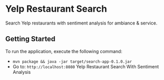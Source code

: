 # Yelp Restaurant Search
Search Yelp restaurants with sentiment analysis for ambiance & service.
## Getting Started
To run the application, execute the following command:
* `mvn package && java -jar target/search-app-0.1.0.jar`
* Go to: `http://localhost:8080`
Yelp Restaurant Search With Sentiment Analysis

